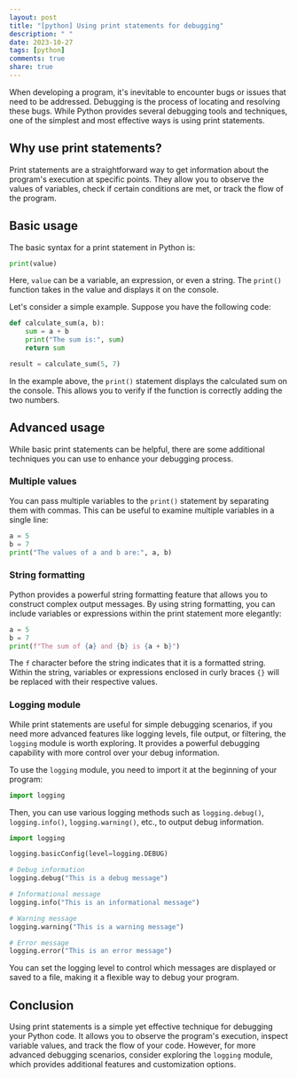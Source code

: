 ```yaml
---
layout: post
title: "[python] Using print statements for debugging"
description: " "
date: 2023-10-27
tags: [python]
comments: true
share: true
---
```


When developing a program, it's inevitable to encounter bugs or issues that need to be addressed. Debugging is the process of locating and resolving these bugs. While Python provides several debugging tools and techniques, one of the simplest and most effective ways is using print statements.

## Why use print statements?

Print statements are a straightforward way to get information about the program's execution at specific points. They allow you to observe the values of variables, check if certain conditions are met, or track the flow of the program.

## Basic usage

The basic syntax for a print statement in Python is:

```python
print(value)
```

Here, `value` can be a variable, an expression, or even a string. The `print()` function takes in the value and displays it on the console.

Let's consider a simple example. Suppose you have the following code:

```python
def calculate_sum(a, b):
    sum = a + b
    print("The sum is:", sum)
    return sum

result = calculate_sum(5, 7)
```

In the example above, the `print()` statement displays the calculated sum on the console. This allows you to verify if the function is correctly adding the two numbers.

## Advanced usage

While basic print statements can be helpful, there are some additional techniques you can use to enhance your debugging process.

### Multiple values

You can pass multiple variables to the `print()` statement by separating them with commas. This can be useful to examine multiple variables in a single line:

```python
a = 5
b = 7
print("The values of a and b are:", a, b)
```

### String formatting

Python provides a powerful string formatting feature that allows you to construct complex output messages. By using string formatting, you can include variables or expressions within the print statement more elegantly:

```python
a = 5
b = 7
print(f"The sum of {a} and {b} is {a + b}")
```

The `f` character before the string indicates that it is a formatted string. Within the string, variables or expressions enclosed in curly braces `{}` will be replaced with their respective values.

### Logging module

While print statements are useful for simple debugging scenarios, if you need more advanced features like logging levels, file output, or filtering, the `logging` module is worth exploring. It provides a powerful debugging capability with more control over your debug information.

To use the `logging` module, you need to import it at the beginning of your program:

```python
import logging
```

Then, you can use various logging methods such as `logging.debug()`, `logging.info()`, `logging.warning()`, etc., to output debug information.

```python
import logging

logging.basicConfig(level=logging.DEBUG)

# Debug information
logging.debug("This is a debug message")

# Informational message
logging.info("This is an informational message")

# Warning message
logging.warning("This is a warning message")

# Error message
logging.error("This is an error message")
```

You can set the logging level to control which messages are displayed or saved to a file, making it a flexible way to debug your program.

## Conclusion

Using print statements is a simple yet effective technique for debugging your Python code. It allows you to observe the program's execution, inspect variable values, and track the flow of your code. However, for more advanced debugging scenarios, consider exploring the `logging` module, which provides additional features and customization options.